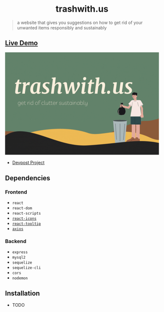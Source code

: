 <h1 align="center"> trashwith.us</h1>

> a website that gives you suggestions on how to get rid of your unwanted items responsibly and sustainably
## [Live Demo](trashwith.us)

![](demo.gif)

* [Devpost Project](https://www.npmjs.com/package/react-tooltip)

## Dependencies
### Frontend
* `react`
* `react-dom`
* `react-scripts`
* [`react-icons`](https://www.npmjs.com/package/react-icons)
* [`react-tooltip`](https://www.npmjs.com/package/react-tooltip)
* [`axios`](https://www.npmjs.com/package/axios)

### Backend
* `express`
* `mysql2`
* `sequelize`
* `sequelize-cli`
* `cors`
* `nodemon`

## Installation
* TODO